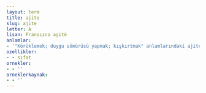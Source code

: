 ```yaml
---
layout: term
title: ajite
slug: ajite
letter: A
lisan: Fransızca agité
anlamlar:
- '"Körüklemek; duygu sömürüsü yapmak; kışkırtmak" anlamlarındaki ajite etmek birleşik fiilinde ve "ruhsal gerginliği dışa vurmak" anlamındaki ajite olmak teriminde geçen bir söz'
ozellikler:
- - sıfat
ornekler:
- - ''
orneklerkaynak:
- - ''
---
```

